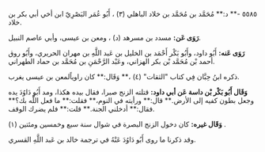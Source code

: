 ٥٥٨٥ -** د:** مُحَمَّد بن مُحَمَّد بن خلاد الباهلي (٣) ، أَبُو عُمَر البَصْرِيّ ابن أخي أبي بكر بن خلاد.

**رَوَى عَن:** مسدد بن مسرهد (د) ، ومعن بن عيسى، وأبي عاصم النبيل.

**رَوَى عَنه:** أَبُو داود، وأَبُو بَكْر أَحْمَد بن الخليل بن عَبد اللَّهِ بن مهران الحريري، وأَبُو روق أحمد بْن مُحَمَّد بْن بكر الهزاني، وعَبْد الرَّحْمَنِ بن مُحَمَّد بن حماد الطهراني.

ذكره ابنُ حِبَّان فِي كتاب "الثقات" (٤) ،** وَقَال:** كان راوياًلمعن بن عيسى يغرب.

**وَقَال أَبُو بَكْر بْن داسة عَن أبي داود:** قتلته الزنج صبرا، فقال بيده هكذا، ومد أَبُو دَاوُدَ يده وجعل بطون كفيه إلى الأرض.** قال:** ورأيته في النوم،** فقلت:** ما فعل اللَّه بك؟** فقال:** أدخلني الجنة.** قلت:** فلم يضرك الوقف.

**وَقَال غيره:** كان دخول الزنج البصرة في شوال سنة سبع وخمسين ومئتين (١) .

وقد ذكرنا ما روى أَبُو دَاوُدَ عَنْهُ في ترجمة خالد بن عَبد اللَّهِ القسري.